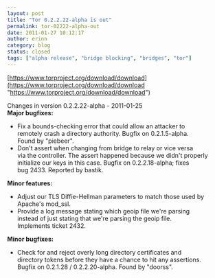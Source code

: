 ```yaml
---
layout: post
title: "Tor 0.2.2.22-alpha is out"
permalink: tor-02222-alpha-out
date: 2011-01-27 10:12:17
author: erinn
category: blog
status: closed
tags: ["alpha release", "bridge blocking", "bridges", "tor"]
---
```


[https://www.torproject.org/download/download](https://www.torproject.org/download/download "https://www.torproject.org/download/download")

Changes in version 0.2.2.22-alpha - 2011-01-25  
 **Major bugfixes:**

-   Fix a bounds-checking error that could allow an attacker to  
     remotely crash a directory authority. Bugfix on 0.2.1.5-alpha.  
     Found by "piebeer".
-   Don't assert when changing from bridge to relay or vice versa  
     via the controller. The assert happened because we didn't properly  
     initialize our keys in this case. Bugfix on 0.2.2.18-alpha; fixes  
     bug 2433. Reported by bastik.

**Minor features:**

-   Adjust our TLS Diffie-Hellman parameters to match those used by  
     Apache's mod\_ssl.
-   Provide a log message stating which geoip file we're parsing  
     instead of just stating that we're parsing the geoip file.  
     Implements ticket 2432.

**Minor bugfixes:**

-   Check for and reject overly long directory certificates and  
     directory tokens before they have a chance to hit any assertions.  
     Bugfix on 0.2.1.28 / 0.2.2.20-alpha. Found by "doorss".

